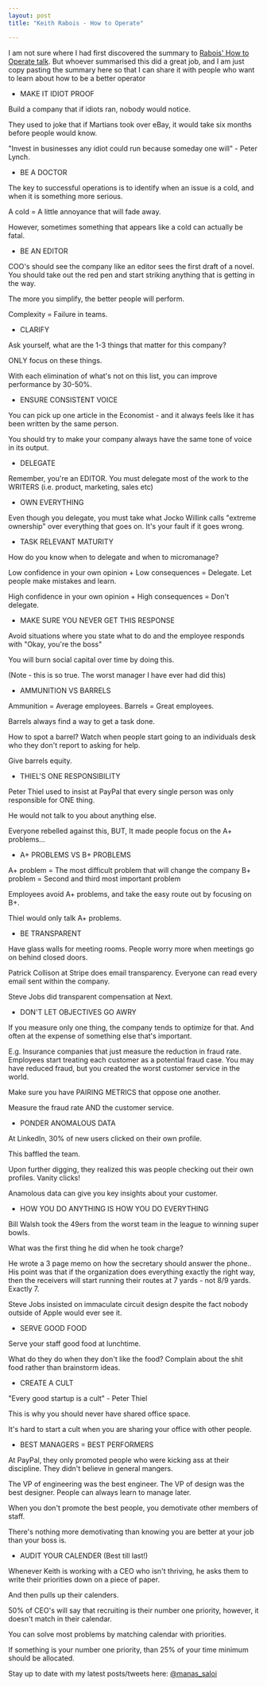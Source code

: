 ```yaml
---
layout: post
title: "Keith Rabois - How to Operate"

---
```


I am not sure where I had first discovered the summary to [Rabois' How to Operate talk](https://www.youtube.com/watch?v=6fQHLK1aIBs). But whoever summarised this did a great job, and I am just copy pasting the summary here so that I can share it with people who want to learn about how to be a better operator


- MAKE IT IDIOT PROOF

Build a company that if idiots ran, nobody would notice.

They used to joke that if Martians took over eBay, it would take six months before people would know.

"Invest in businesses any idiot could run because someday one will" - Peter Lynch.

- BE A DOCTOR

The key to successful operations is to identify when an issue is a cold, and when it is something more serious.

A cold = A little annoyance that will fade away.

However, sometimes something that appears like a cold can actually be fatal.

- BE AN EDITOR

COO's should see the company like an editor sees the first draft of a novel. You should take out the red pen and start striking anything that is getting in the way.

The more you simplify, the better people will perform.

Complexity = Failure in teams.

- CLARIFY

Ask yourself, what are the 1-3 things that matter for this company?

ONLY focus on these things.

With each elimination of what's not on this list, you can improve performance by 30-50%.

- ENSURE CONSISTENT VOICE

You can pick up one article in the Economist - and it always feels like it has been written by the same person.

You should try to make your company always have the same tone of voice in its output.

- DELEGATE  

Remember, you're an EDITOR. You must delegate most of the work to the WRITERS (i.e. product, marketing, sales etc)

- OWN EVERYTHING

Even though you delegate, you must take what Jocko Willink calls "extreme ownership" over everything that goes on. It's your fault if it goes wrong.

- TASK RELEVANT MATURITY

How do you know when to delegate and when to micromanage?

Low confidence in your own opinion + Low consequences =  Delegate. Let people make mistakes and learn.

High confidence in your own opinion + High consequences = Don't delegate.

- MAKE SURE YOU NEVER GET THIS RESPONSE

Avoid situations where you state what to do and the employee responds with "Okay, you're the boss"

You will burn social capital over time by doing this.

(Note - this is so true. The worst manager I have ever had did this)

- AMMUNITION VS BARRELS

Ammunition = Average employees.
Barrels = Great employees.

Barrels always find a way to get a task done.

How to spot a barrel? Watch when people start going to an individuals desk who they don't report to asking for help.

Give barrels equity.

- THIEL'S ONE RESPONSIBILITY

Peter Thiel used to insist at PayPal that every single person was only responsible for ONE thing.

He would not talk to you about anything else.

Everyone rebelled against this, BUT, It made people focus on the A+ problems...

- A+ PROBLEMS VS B+ PROBLEMS

A+ problem = The most difficult problem that will change the company
B+ problem = Second and third most important problem

Employees avoid A+ problems, and take the easy route out by focusing on B+.

Thiel would only talk A+ problems.

- BE TRANSPARENT

Have glass walls for meeting rooms. People worry more when meetings go on behind closed doors.

Patrick Collison at Stripe does email transparency. Everyone can read every email sent within the company.

Steve Jobs did transparent compensation at Next.

- DON'T LET OBJECTIVES GO AWRY

If you measure only one thing, the company tends to optimize for that. And often at the expense of something else that's important.

E.g. Insurance companies that just measure the reduction in fraud rate.
Employees start treating each customer as a potential fraud case. You may have reduced fraud, but you created the worst customer service in the world.

Make sure you have PAIRING METRICS that oppose one another.

Measure the fraud rate AND the customer service.

- PONDER ANOMALOUS DATA

At LinkedIn, 30% of new users clicked on their own profile.

This baffled the team.  

Upon further digging, they realized this was people checking out their own profiles. Vanity clicks!

Anamolous data can give you key insights about your customer.

- HOW YOU DO ANYTHING IS HOW YOU DO EVERYTHING

Bill Walsh took the 49ers from the worst team in the league to winning super bowls.

What was the first thing he did when he took charge?

He wrote a 3 page memo on how the secretary should answer the phone..
His point was that if the organization does everything exactly the right way, then the receivers will start running their routes at 7 yards - not 8/9 yards. Exactly 7.

Steve Jobs insisted on immaculate circuit design despite the fact nobody outside of Apple would ever see it.

- SERVE GOOD FOOD

Serve your staff good food at lunchtime.

What do they do when they don't like the food? Complain about the shit food rather than brainstorm ideas.

- CREATE A CULT

"Every good startup is a cult" - Peter Thiel

This is why you should never have shared office space.

It's hard to start a cult when you are sharing your office with other people.

- BEST MANAGERS = BEST PERFORMERS

At PayPal, they only promoted people who were kicking ass at their discipline. They didn't believe in general mangers.

The VP of engineering was the best engineer.
The VP of design was the best designer.
People can always learn to manage later.

When you don't promote the best people, you demotivate other members of staff.

There's nothing more demotivating than knowing you are better at your job than your boss is.

- AUDIT YOUR CALENDER (Best till last!)

Whenever Keith is working with a CEO who isn't thriving, he asks them to write their priorities down on a piece of paper.

And then pulls up their calenders.

50% of CEO's will say that recruiting is their number one priority, however, it doesn't match in their calendar.

You can solve most problems by matching calendar with priorities.

If something is your number one priority, than 25% of your time minimum should be allocated.


Stay up to date with my latest posts/tweets here: [@manas_saloi](http://twitter.com/manas_saloi)
